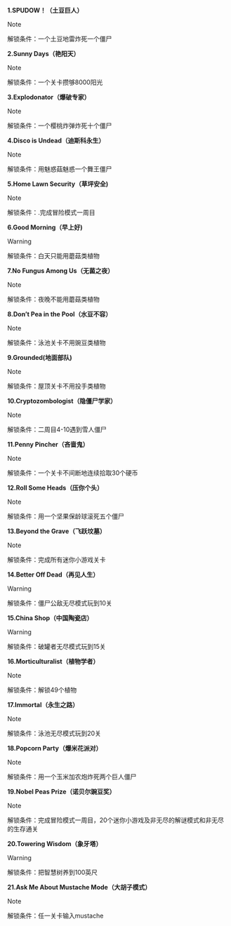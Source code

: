 **1.SPUDOW！（土豆巨人）**
> [!NOTE]
>解锁条件：一个土豆地雷炸死一个僵尸

**2.Sunny Days（艳阳天）**
> [!NOTE]
>解锁条件：一个关卡攒够8000阳光

**3.Explodonator（爆破专家）**
> [!NOTE]
>解锁条件：一个樱桃炸弹炸死十个僵尸

**4.Disco is Undead（迪斯科永生）**
> [!NOTE]
>解锁条件：用魅惑菇魅惑一个舞王僵尸

**5.Home Lawn Security（草坪安全)** 
> [!NOTE]
>解锁条件：.完成冒险模式一周目

**6.Good Morning（早上好)** 
> [!WARNING]
>解锁条件：白天只能用蘑菇类植物

**7.No Fungus Among Us（无菌之夜）**
> [!NOTE]
>解锁条件：夜晚不能用蘑菇类植物

**8.Don’t Pea in the Pool（水豆不容）**
> [!NOTE]
>解锁条件：泳池关卡不用豌豆类植物

**9.Grounded(地面部队)**
> [!NOTE]
>解锁条件：屋顶关卡不用投手类植物

**10.Cryptozombologist（隐僵尸学家）**
> [!NOTE]
>解锁条件：二周目4-10遇到雪人僵尸

**11.Penny Pincher（吝啬鬼）**
> [!NOTE]
>解锁条件：一个关卡不间断地连续拾取30个硬币

**12.Roll Some Heads（压你个头）**
> [!NOTE]
>解锁条件：用一个坚果保龄球滚死五个僵尸

**13.Beyond the Grave（飞跃坟墓）**
> [!NOTE]
>解锁条件：完成所有迷你小游戏关卡

**14.Better Off Dead（再见人生）**
> [!WARNING]
>解锁条件：僵尸公敌无尽模式玩到10关

**15.China Shop（中国陶瓷店）**
> [!WARNING]
>解锁条件：破罐者无尽模式玩到15关

**16.Morticulturalist（植物学者）**
> [!NOTE]
>解锁条件：解锁49个植物

**17.Immortal（永生之路）**
> [!NOTE]
>解锁条件：泳池无尽模式玩到20关

**18.Popcorn Party（爆米花派对）**
> [!NOTE]
>解锁条件：用一个玉米加农炮炸死两个巨人僵尸

**19.Nobel Peas Prize（诺贝尔豌豆奖）**
> [!NOTE]
>解锁条件：完成冒险模式一周目，20个迷你小游戏及非无尽的解谜模式和非无尽的生存通关

**20.Towering Wisdom（象牙塔）**
> [!WARNING]
>解锁条件：把智慧树养到100英尺

**21.Ask Me About Mustache Mode（大胡子模式）**
> [!NOTE]
>解锁条件：任一关卡输入mustache
